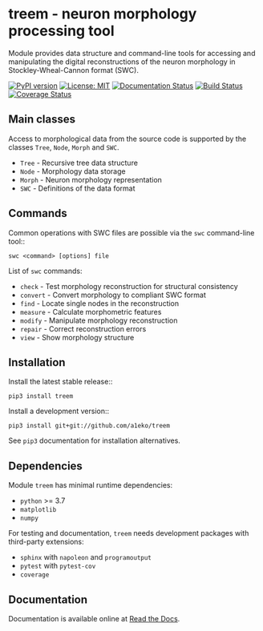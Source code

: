 
treem - neuron morphology processing tool
=========================================

Module provides data structure and command-line tools for accessing and
manipulating the digital reconstructions of the neuron morphology in
Stockley-Wheal-Cannon format (SWC).

[![PyPI version](https://badge.fury.io/py/treem.svg)](https://badge.fury.io/py/treem)
[![License: MIT](https://img.shields.io/badge/License-MIT-brightgreen.svg)](https://github.com/a1eko/treem/blob/master/LICENSE)
[![Documentation Status](https://readthedocs.org/projects/treem/badge/?version=latest)](https://treem.readthedocs.io/en/latest/?badge=latest)
[![Build Status](https://travis-ci.org/a1eko/treem.svg?branch=master)](https://travis-ci.org/a1eko/treem)
[![Coverage Status](https://coveralls.io/repos/github/a1eko/treem/badge.svg?branch=master)](https://coveralls.io/github/a1eko/treem?branch=master)


Main classes
------------

Access to morphological data from the source code is supported by the
classes ``Tree``, ``Node``, ``Morph`` and ``SWC``.

* ``Tree``   - Recursive tree data structure
* ``Node``   - Morphology data storage
* ``Morph``  - Neuron morphology representation
* ``SWC``    - Definitions of the data format


Commands
--------

Common operations with SWC files are possible via the ``swc`` command-line
tool::

    swc <command> [options] file

List of ``swc`` commands:

* ``check``    - Test morphology reconstruction for structural consistency
* ``convert``  - Convert morphology to compliant SWC format
* ``find``     - Locate single nodes in the reconstruction
* ``measure``  - Calculate morphometric features
* ``modify``   - Manipulate morphology reconstruction
* ``repair``   - Correct reconstruction errors
* ``view``     - Show morphology structure


Installation
------------

Install the latest stable release::

    pip3 install treem

Install a development version::

    pip3 install git+git://github.com/a1eko/treem

See ``pip3`` documentation for installation alternatives.


Dependencies
------------

Module ``treem`` has minimal runtime dependencies:

* ``python`` >= 3.7
* ``matplotlib``
* ``numpy``

For testing and documentation, ``treem`` needs development packages with
third-party extensions:

* ``sphinx`` with ``napoleon`` and ``programoutput``
* ``pytest`` with ``pytest-cov``
* ``coverage``


Documentation
-------------

Documentation is available online at [Read the Docs](https://treem.readthedocs.io/en/latest/).

